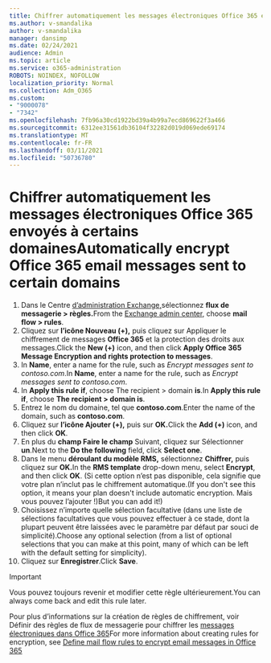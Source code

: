 ```yaml
---
title: Chiffrer automatiquement les messages électroniques Office 365 envoyés à certains domaines
ms.author: v-smandalika
author: v-smandalika
manager: dansimp
ms.date: 02/24/2021
audience: Admin
ms.topic: article
ms.service: o365-administration
ROBOTS: NOINDEX, NOFOLLOW
localization_priority: Normal
ms.collection: Adm_O365
ms.custom:
- "9000078"
- "7342"
ms.openlocfilehash: 7fb96a30cd1922bd39a4b99a7ecd869622f3a466
ms.sourcegitcommit: 6312ee31561db36104f32282d019d069ede69174
ms.translationtype: MT
ms.contentlocale: fr-FR
ms.lasthandoff: 03/11/2021
ms.locfileid: "50736780"
---
```

# <a name="automatically-encrypt-office-365-email-messages-sent-to-certain-domains"></a><span data-ttu-id="9db33-102">Chiffrer automatiquement les messages électroniques Office 365 envoyés à certains domaines</span><span class="sxs-lookup"><span data-stu-id="9db33-102">Automatically encrypt Office 365 email messages sent to certain domains</span></span>

1. <span data-ttu-id="9db33-103">Dans le Centre [d’administration Exchange,](https://outlook.office365.com/ecp/)sélectionnez **flux de messagerie > règles.**</span><span class="sxs-lookup"><span data-stu-id="9db33-103">From the [Exchange admin center](https://outlook.office365.com/ecp/), choose **mail flow > rules**.</span></span> 
2. <span data-ttu-id="9db33-104">Cliquez sur **l’icône Nouveau (+),** puis cliquez sur Appliquer le chiffrement de messages **Office 365** et la protection des droits aux messages.</span><span class="sxs-lookup"><span data-stu-id="9db33-104">Click the **New (+)** icon, and then click **Apply Office 365 Message Encryption and rights protection to messages**.</span></span>
3. <span data-ttu-id="9db33-105">In **Name**, enter a name for the rule, such as *Encrypt messages sent to contoso.com*.</span><span class="sxs-lookup"><span data-stu-id="9db33-105">In **Name**, enter a name for the rule, such as *Encrypt messages sent to contoso.com*.</span></span>
4. <span data-ttu-id="9db33-106">In **Apply this rule if**, choose The recipient > domain **is**.</span><span class="sxs-lookup"><span data-stu-id="9db33-106">In **Apply this rule if**, choose **The recipient > domain is**.</span></span> 
5. <span data-ttu-id="9db33-107">Entrez le nom du domaine, tel que **contoso.com**.</span><span class="sxs-lookup"><span data-stu-id="9db33-107">Enter the name of the domain, such as **contoso.com**.</span></span>
6. <span data-ttu-id="9db33-108">Cliquez sur **l’icône Ajouter (+),** puis sur **OK.**</span><span class="sxs-lookup"><span data-stu-id="9db33-108">Click the **Add (+)** icon, and then click **OK**.</span></span>
7. <span data-ttu-id="9db33-109">En plus du **champ Faire le champ** Suivant, cliquez sur Sélectionner **un**.</span><span class="sxs-lookup"><span data-stu-id="9db33-109">Next to the **Do the following** field, click **Select one**.</span></span> 
8. <span data-ttu-id="9db33-110">Dans le menu **déroulant du modèle RMS,** sélectionnez **Chiffrer,** puis cliquez sur **OK.**</span><span class="sxs-lookup"><span data-stu-id="9db33-110">In the **RMS template** drop-down menu, select **Encrypt**, and then click **OK**.</span></span> <span data-ttu-id="9db33-111">(Si cette option n’est pas disponible, cela signifie que votre plan n’inclut pas le chiffrement automatique.</span><span class="sxs-lookup"><span data-stu-id="9db33-111">(If you don't see this option, it means your plan doesn't include automatic encryption.</span></span> <span data-ttu-id="9db33-112">Mais vous pouvez l’ajouter !)</span><span class="sxs-lookup"><span data-stu-id="9db33-112">But you can add it!)</span></span>
9. <span data-ttu-id="9db33-113">Choisissez n’importe quelle sélection facultative (dans une liste de sélections facultatives que vous pouvez effectuer à ce stade, dont la plupart peuvent être laissées avec le paramètre par défaut par souci de simplicité).</span><span class="sxs-lookup"><span data-stu-id="9db33-113">Choose any optional selection (from a list of optional selections that you can make at this point, many of which can be left with the default setting for simplicity).</span></span>
10. <span data-ttu-id="9db33-114">Cliquez sur **Enregistrer**.</span><span class="sxs-lookup"><span data-stu-id="9db33-114">Click **Save**.</span></span>

> [!IMPORTANT]
> <span data-ttu-id="9db33-115">Vous pouvez toujours revenir et modifier cette règle ultérieurement.</span><span class="sxs-lookup"><span data-stu-id="9db33-115">You can always come back and edit this rule later.</span></span>

<span data-ttu-id="9db33-116">Pour plus d’informations sur la création de règles de chiffrement, voir Définir des règles de flux de messagerie pour chiffrer les [messages électroniques dans Office 365](https://docs.microsoft.com/microsoft-365/compliance/define-mail-flow-rules-to-encrypt-email)</span><span class="sxs-lookup"><span data-stu-id="9db33-116">For more information about creating rules for encryption, see [Define mail flow rules to encrypt email messages in Office 365](https://docs.microsoft.com/microsoft-365/compliance/define-mail-flow-rules-to-encrypt-email)</span></span>